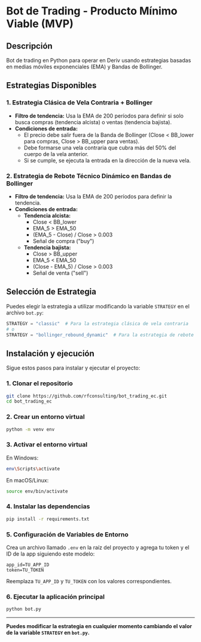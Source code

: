 # Bot de Trading - Producto Mínimo Viable (MVP)

## Descripción

Bot de trading en Python para operar en Deriv usando estrategias basadas en medias móviles exponenciales (EMA) y Bandas de Bollinger.

## Estrategias Disponibles

### 1. Estrategia Clásica de Vela Contraria + Bollinger

- **Filtro de tendencia:** Usa la EMA de 200 períodos para definir si solo busca compras (tendencia alcista) o ventas (tendencia bajista).
- **Condiciones de entrada:**
  - El precio debe salir fuera de la Banda de Bollinger (Close < BB_lower para compras, Close > BB_upper para ventas).
  - Debe formarse una vela contraria que cubra más del 50% del cuerpo de la vela anterior.
  - Si se cumple, se ejecuta la entrada en la dirección de la nueva vela.

### 2. Estrategia de Rebote Técnico Dinámico en Bandas de Bollinger

- **Filtro de tendencia:** Usa la EMA de 200 períodos para definir la tendencia.
- **Condiciones de entrada:**
  - **Tendencia alcista:**  
    - Close < BB_lower  
    - EMA_5 > EMA_50  
    - (EMA_5 - Close) / Close > 0.003  
    - Señal de compra ("buy")
  - **Tendencia bajista:**  
    - Close > BB_upper  
    - EMA_5 < EMA_50  
    - (Close - EMA_5) / Close > 0.003  
    - Señal de venta ("sell")

## Selección de Estrategia

Puedes elegir la estrategia a utilizar modificando la variable `STRATEGY` en el archivo `bot.py`:

```python
STRATEGY = "classic"  # Para la estrategia clásica de vela contraria
# o
STRATEGY = "bollinger_rebound_dynamic"  # Para la estrategia de rebote técnico dinámico
```

## Instalación y ejecución

Sigue estos pasos para instalar y ejecutar el proyecto:

### 1. Clonar el repositorio

```bash
git clone https://github.com/rfconsulting/bot_trading_ec.git
cd bot_trading_ec
```

### 2. Crear un entorno virtual

```bash
python -m venv env
```

### 3. Activar el entorno virtual

En Windows:
```bash
env\Scripts\activate
```

En macOS/Linux:
```bash
source env/bin/activate
```

### 4. Instalar las dependencias

```bash
pip install -r requirements.txt
```

### 5. Configuración de Variables de Entorno

Crea un archivo llamado `.env` en la raíz del proyecto y agrega tu token y el ID de la app siguiendo este modelo:

```properties
app_id=TU_APP_ID
token=TU_TOKEN
```

Reemplaza `TU_APP_ID` y `TU_TOKEN` con los valores correspondientes.

### 6. Ejecutar la aplicación principal

```bash
python bot.py
```

---

**Puedes modificar la estrategia en cualquier momento cambiando el valor de la variable `STRATEGY` en `bot.py`.**